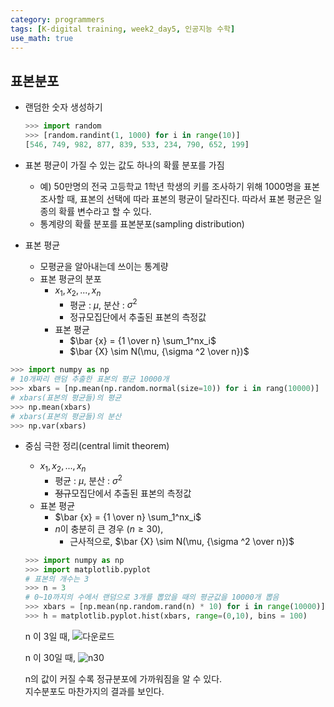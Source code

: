 ```yaml
---
category: programmers
tags: [K-digital training, week2_day5, 인공지능 수학]
use_math: true
---
```



## 표본분포

- 랜덤한 숫자 생성하기
    ```python
    >>> import random
    >>> [random.randint(1, 1000) for i in range(10)]
    [546, 749, 982, 877, 839, 533, 234, 790, 652, 199]
    ```
- 표본 평균이 가질 수 있는 값도 하나의 확률 분포를 가짐
    - 예) 50만명의 전국 고등학교 1학년 학생의 키를 조사하기 위해 1000명을 표본 조사할 때, 표본의 선택에 따라 표본의 평균이 달라진다. 따라서 표본 평균은 일종의 확률 변수라고 할 수 있다.
    - 통계량의 확률 분포를 표본분포(sampling distribution)

- 표본 평균
    - 모평균을 알아내는데 쓰이는 통계량
    - 표본 평균의 분포
        - $x_1, x_2, ..., x_n$
            - 평균 : $\mu$, 분산 : $\sigma ^2$
            - 정규모집단에서 추출된 표본의 측정값
        - 표본 평균
            - $\bar {x} = {1 \over n} \sum_1^nx_i$
            - $\bar {X} \sim N(\mu, {\sigma ^2 \over n})$

```python
>>> import numpy as np
# 10개짜리 랜덤 추출한 표본의 평균 10000개
>>> xbars = [np.mean(np.random.normal(size=10)) for i in rang(10000)]
# xbars(표본의 평균들)의 평균
>>> np.mean(xbars)
# xbars(표본의 평균들)의 분산
>>> np.var(xbars)
```

- 중심 극한 정리(central limit theorem)
    - $x_1, x_2, ..., x_n$
        - 평균 : $\mu$, 분산 : $\sigma ^2$
        - ~~정규~~모집단에서 추출된 표본의 측정값
    - 표본 평균
        - $\bar {x} = {1 \over n} \sum_1^nx_i$
        - $n$이 충분히 큰 경우 $(n \ge 30)$,
            - 근사적으로, $\bar {X} \sim N(\mu, {\sigma ^2 \over n})$

    ```python
    >>> import numpy as np
    >>> import matplotlib.pyplot
    # 표본의 개수는 3
    >>> n = 3
    # 0~10까지의 수에서 랜덤으로 3개를 뽑았을 때의 평균값을 10000개 뽑음
    >>> xbars = [np.mean(np.random.rand(n) * 10) for i in range(10000)]
    >>> h = matplotlib.pyplot.hist(xbars, range=(0,10), bins = 100)
    ```
    n 이 3일 때,
    ![다운로드](https://user-images.githubusercontent.com/51064261/101873524-6cd0fc00-3bca-11eb-9aab-f146f11d577d.png)

    n 이 30일 때,
    ![n30](https://user-images.githubusercontent.com/51064261/101873903-2c25b280-3bcb-11eb-9a47-89da981ad022.png)

    n의 값이 커질 수록 정규분포에 가까워짐을 알 수 있다.   
    지수분포도 마찬가지의 결과를 보인다.
